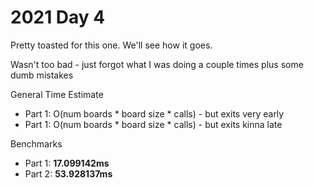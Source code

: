 # 2021 Day 4

Pretty toasted for this one. We'll see how it goes.

Wasn't too bad - just forgot what I was doing a couple times plus some dumb mistakes

General Time Estimate
- Part 1: O(num boards * board size * calls) - but exits very early
- Part 1: O(num boards * board size * calls) - but exits kinna late

Benchmarks
- Part 1: **17.099142ms**
- Part 2: **53.928137ms**




